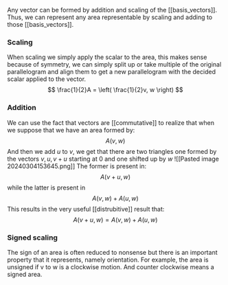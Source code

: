 
Any vector can be formed by addition and scaling of the [[basis_vectors]]. Thus, we can represent any area representable by scaling and adding to those [[basis_vectors]].
### Scaling
When scaling we simply apply the scalar to the area, this makes sense because of symmetry, we can simply split up or take multiple of the original parallelogram and align them to get a new parallelogram with the decided scalar applied to the vector.
$$
\frac{1}{2}A = \left( \frac{1}{2}v, w  \right)
$$
### Addition
We can use the fact that vectors are [[commutative]] to realize that when we suppose that we have an area formed by:
$$
A(v, w)
$$
And then we add $u$ to $v$, we get that there are two triangles one formed by the vectors $v, u, v + u$ starting at 0 and one shifted up by $w$
![[Pasted image 20240304153645.png]]
The former is present in:
$$
A(v + u, w)
$$
while the latter is present in
$$
A(v,w) + A(u, w)
$$
This results in the very useful [[distrubitive]] result that:
$$
A(v+u, w) = A(v, w) + A(u,w)
$$
### Signed scaling
The sign of an area is often reduced to nonsense but there is an important property that it represents, namely orientation.
For example, the area is unsigned if v to w is a clockwise motion. And counter clockwise means a signed area.